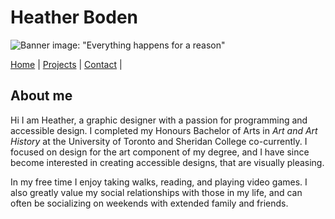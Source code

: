 # Heather Boden
![Banner image: "Everything happens for a reason"](https://github.com/user-attachments/assets/4992176d-f479-4415-bb21-03bc13f1daaf)

[Home](/markdown-portfolio/) |
[Projects](projects.markdown) |
[Contact](contact.markdown) |


 

## About me

Hi I am Heather, a graphic designer with a passion for programming and accessible design. I completed my Honours Bachelor of Arts in _Art and Art History_ at the University of Toronto and Sheridan College co-currently. I focused on design for the art component of my degree, and I have since become interested in creating accessible designs, that are visually pleasing. 

In my free time I enjoy taking walks, reading, and playing video games. I also greatly value my social relationships with those in my life, and can often be socializing on weekends with extended family and friends. 

 


